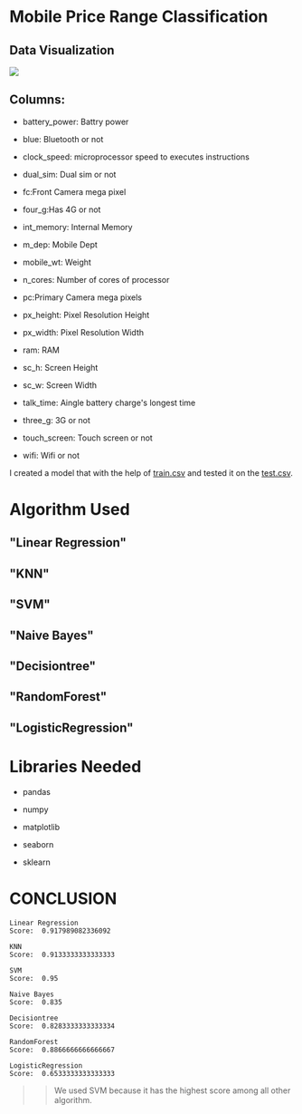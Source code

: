 # Mobile Price Range Classification

## Data Visualization 

![](https://github.com/Isha307/ML-ProjectKart/blob/main/Mobile%20Price%20Range%20Classification/Image/Price-Range.png)

## Columns: 

* battery_power: Battry power 

* blue:  Bluetooth or not

* clock_speed: microprocessor speed to executes instructions

* dual_sim: Dual sim or not

* fc:Front Camera mega pixel

* four_g:Has 4G or not

* int_memory: Internal Memory

* m_dep: Mobile Dept

* mobile_wt: Weight

* n_cores: Number of cores of processor

* pc:Primary Camera mega pixels

* px_height: Pixel Resolution Height

* px_width: Pixel Resolution Width

* ram: RAM

* sc_h: Screen Height

* sc_w: Screen Width

* talk_time: Aingle battery charge's longest time

* three_g: 3G or not

* touch_screen: Touch screen or not

* wifi: Wifi or not

 I created a model that with the help of [train.csv](https://github.com/Isha307/ML-ProjectKart/blob/main/Mobile%20Price%20Range%20Classification/Dataset/data1/train.csv) 
 and tested it on the [test.csv](https://github.com/Isha307/ML-ProjectKart/blob/main/Mobile%20Price%20Range%20Classification/Dataset/data1/test.csv). 
 
 # Algorithm Used
  
  ## "Linear Regression"
  
  ## "KNN"
  
  ## "SVM" 
  
  ## "Naive Bayes"
    
  ## "Decisiontree"
   
  ## "RandomForest"
   
  ## "LogisticRegression"

# Libraries Needed
  
 * pandas 
  
 * numpy 
  
 * matplotlib

 * seaborn
 
 * sklearn
 

# CONCLUSION
```
Linear Regression
Score:  0.917989082336092

KNN
Score:  0.9133333333333333

SVM
Score:  0.95

Naive Bayes
Score:  0.835

Decisiontree
Score:  0.8283333333333334

RandomForest
Score:  0.8866666666666667

LogisticRegression
Score:  0.6533333333333333
```

>>We used SVM because it has the highest score among all other algorithm. 
